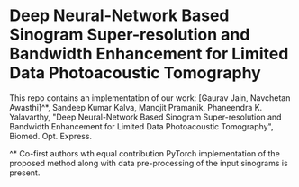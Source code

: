 # Deep Neural-Network Based Sinogram Super-resolution and Bandwidth Enhancement for Limited Data Photoacoustic Tomography
This repo contains an implementation of our work:
[Gaurav Jain, Navchetan Awasthi]^*, Sandeep Kumar Kalva, Manojit Pramanik, Phaneendra K. Yalavarthy, "Deep Neural-Network Based Sinogram Super-resolution and Bandwidth Enhancement for Limited Data Photoacoustic Tomography", Biomed. Opt. Express.

^* Co-first authors wth equal contribution
PyTorch implementation of the proposed method along with data pre-processing of the input sinograms is present.

